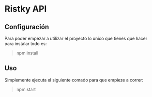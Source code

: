 # Ristky API

## Configuración

Para poder empezar a utilizar el proyecto lo unico que tienes que hacer para instalar todo es:

> npm install

## Uso

Simplemente ejecuta el siguiente comado para que empieze a correr:

> npm start
